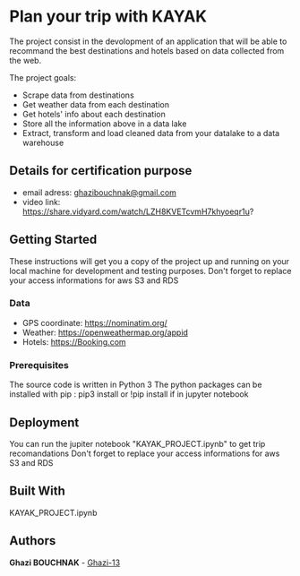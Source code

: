 # Plan your trip with KAYAK
The project consist in the devolopment of an application that will be able to recommand the best destinations and hotels based on data collected from the web.

The project goals:
* Scrape data from destinations
* Get weather data from each destination
* Get hotels' info about each destination
* Store all the information above in a data lake
* Extract, transform and load cleaned data from your datalake to a data warehouse

## Details for certification purpose

* email adress: ghazibouchnak@gmail.com
* video link: https://share.vidyard.com/watch/LZH8KVETcvmH7khyoeqr1u?

## Getting Started

These instructions will get you a copy of the project up and running on your local machine for development and testing purposes. 
Don't forget to replace your access informations for aws S3 and RDS

### Data

* GPS coordinate: https://nominatim.org/
* Weather: https://openweathermap.org/appid
* Hotels: https://Booking.com

### Prerequisites

The source code is written in Python 3
The python packages can be installed with pip : pip3 install or !pip install if in jupyter notebook


## Deployment

You can run the jupiter notebook "KAYAK_PROJECT.ipynb" to get trip recomandations
Don't forget to replace your access informations for aws S3 and RDS

## Built With

KAYAK_PROJECT.ipynb

## Authors

**Ghazi BOUCHNAK** - [Ghazi-13](https://github.com/Ghazi-13)


